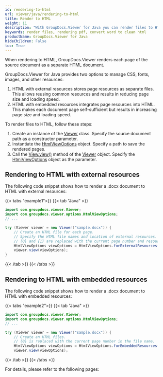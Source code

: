 ```yaml
---
id: rendering-to-html
url: viewer/java/rendering-to-html
title: Render to HTML
weight: 11
description: "With GroupDocs.Viewer for Java you can render files to HTML format. As a simple usecase please see how easily you can convert Microsoft Word to clean html."
keywords: render files, rendering pdf, convert word to clean html
productName: GroupDocs.Viewer for Java
hideChildren: False
toc: True
---
```

When rendering to HTML, GroupDocs.Viewer renders each page of the source document as a separate HTML document.

GroupDocs.Viewer for Java provides two options to manage CSS, fonts, images, and other resources:

1. HTML with external resources stores page resources as separate files. This allows reusing common resources and results in reducing page size and loading speed.
2. HTML with embedded resources integrates page resources into HTML. This makes each document page self-sufficient but results in increasing page size and loading speed.

To render files to HTML, follow these steps:

1. Create an instance of the [Viewer](https://reference.groupdocs.com/viewer/java/com.groupdocs.viewer/Viewer) class. Specify the source document path as a constructor parameter.
2. Instantiate the [HtmlViewOptions](https://reference.groupdocs.com/viewer/java/com.groupdocs.viewer.options/htmlviewoptions/) object. Specify a path to save the rendered  pages.
3. Call the [View.view()](https://reference.groupdocs.com/viewer/java/com.groupdocs.viewer/viewer/#view-com.groupdocs.viewer.options.ViewOptions-) method of the [Viewer](https://reference.groupdocs.com/viewer/java/com.groupdocs.viewer/Viewer) object. Specify the [HtmlViewOptions](https://reference.groupdocs.com/viewer/java/com.groupdocs.viewer.options/htmlviewoptions/) object as the parameter.

## Rendering to HTML with external resources

The following code snippet shows how to render a .docx document to HTML with external resources: 

{{< tabs "example1">}}
{{< tab "Java" >}}
```java
import com.groupdocs.viewer.Viewer;
import com.groupdocs.viewer.options.HtmlViewOptions;
// ...

try (Viewer viewer = new Viewer("sample.docx")) {
    // Create an HTML file for each page.
    // Specify the HTML file names and location of external resources.
    // {0} and {1} are replaced with the current page number and resource name, respectively.
    HtmlViewOptions viewOptions = HtmlViewOptions.forExternalResources("page_{0}.html", "page_{0}/resource_{0}_{1}", "page_{0}/resource_{0}_{1}");
    viewer.view(viewOptions);
}
```
{{< /tab >}}
{{< /tabs >}}

## Rendering to HTML with embedded resources

The following code snippet shows how to render a .docx document to HTML with embedded resources:

{{< tabs "example2">}}
{{< tab "Java" >}}
```java
import com.groupdocs.viewer.Viewer;
import com.groupdocs.viewer.options.HtmlViewOptions;
// ...

try (Viewer viewer = new Viewer("sample.docx")) {
    // Create an HTML files.
    // {0} is replaced with the current page number in the file name.
    HtmlViewOptions viewOptions = HtmlViewOptions.forEmbeddedResources("page_{0}.html");
    viewer.view(viewOptions);
```
{{< /tab >}}
{{< /tabs >}}

For details, please refer to the following pages:
